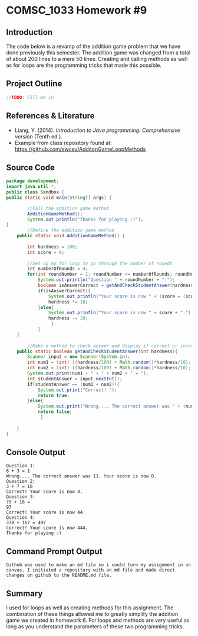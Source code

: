# COMSC_1033 Homework #9


## Introduction 
The code below is a revamp of the addition game problem that we have done previously this semester. The addition game was changed from a total of about 200 lines to a mere 50 lines. Creating and calling methods as well as for loops are the programming tricks that made this possible.

## Project Outline
```java
//TODO: Fill me in
```


##  References & Literature
*   Liang, Y. (2014). *Introduction to Java programming: Comprehensive version* (Tenth ed.). 
*   Example from class repository found at: https://github.com/swosu/AdditonGameLoopMethods

## Source Code
```java
package development;
import java.util.*;
public class Sandbox {
public static void main(String[] args) {

		//Call the addition game method
		AdditionGameMethod();
		System.out.println("Thanks for playing :)");
}	
		//Define the addition game method
	public static void AdditionGameMethod() {
		
		int hardness = 100;
		int score = 0;
		
		//Set up my for loop to go through the number of rounds
		int numberOfRounds = 4;
		for(int roundNumber = 1; roundNumber <= numberOfRounds; roundNumber = roundNumber + 1){
			System.out.println("Question " + roundNumber + ":");
			boolean isAnswerCorrect = getAndCheckStudentAnswer(hardness);
			if(isAnswerCorrect){
				System.out.println("Your score is now " + (score = (score + hardness/20)) + ".");
				hardness *= 10;
			}else{
				System.out.println("Your score is now " + score + ".");
				hardness -= 20;
				 }
			}
	}
	
		//Make a method to check answer and display if correct or incorrect
	public static boolean getAndCheckStudentAnswer(int hardness){
		Scanner input = new Scanner(System.in);
		int num1 = (int) ((hardness/100) + Math.random()*hardness/10);
		int num2 = (int) ((hardness/100) + Math.random()*hardness/10);
		System.out.print(num1 + " + " + num2 + " = ");
		int studentAnswer = input.nextInt();
		if(studentAnswer == (num1 + num2)){
			System.out.print("Correct! ");
			return true;
		}else{
			System.out.print("Wrong.... The correct answer was " + (num1 + num2) + ". ");
			return false;
			 }
	
	}
}
```

## Console Output
```
Question 1:
8 + 3 = 1
Wrong.... The correct answer was 11. Your score is now 0.
Question 2:
3 + 7 = 10
Correct! Your score is now 4.
Question 3:
79 + 18 = 
97
Correct! Your score is now 44.
Question 4:
330 + 167 = 497
Correct! Your score is now 444.
Thanks for playing :)

```

## Command Prompt Output
```
Github was used to make an md file so i could turn my assignment in on canvas. I initiated a repository with an md file and made direct changes on github to the README.md file.
```

## Summary
I used for loops as well as creating methods for this assignment. The combination of these things allowed me to greatly simplify the addition game we created in homework 6. For loops and methods are very useful as long as you understand the parameters of these two programming tricks.
